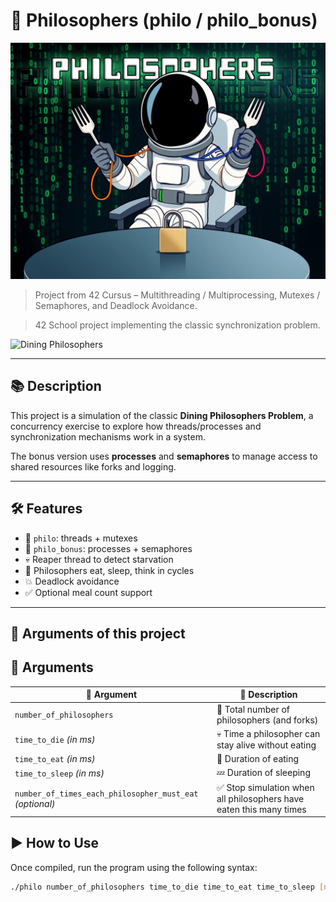 # 🧠 Philosophers (philo / philo_bonus)

<p align="center">
  <a href="">
    <img src="image_philo.jpeg" alt="libft">
  </a>
</p>

> Project from 42 Cursus – Multithreading / Multiprocessing, Mutexes / Semaphores, and Deadlock Avoidance.

> 42 School project implementing the classic synchronization problem.

![Dining Philosophers](https://upload.wikimedia.org/wikipedia/commons/7/7b/Dining_philosophers_problem.png)

---

## 📚 Description

This project is a simulation of the classic **Dining Philosophers Problem**, a concurrency exercise to explore how threads/processes and synchronization mechanisms work in a system.

The bonus version uses **processes** and **semaphores** to manage access to shared resources like forks and logging.

---

## 🛠️ Features

- 🧵 `philo`: threads + mutexes  
- 🔀 `philo_bonus`: processes + semaphores  
- 💀 Reaper thread to detect starvation  
- 🍝 Philosophers eat, sleep, think in cycles  
- 💥 Deadlock avoidance  
- ✅ Optional meal count support

---

## 🧪 Arguments of this project

## 🧠 Arguments

| 🧾 **Argument**                                    | 📖 **Description**                                                  |
|---------------------------------------------------|----------------------------------------------------------------------|
| `number_of_philosophers`                         | 👤 Total number of philosophers (and forks)                          |
| `time_to_die` *(in ms)*                          | 💀 Time a philosopher can stay alive without eating                  |
| `time_to_eat` *(in ms)*                          | 🍝 Duration of eating                                                |
| `time_to_sleep` *(in ms)*                        | 💤 Duration of sleeping                                              |
| `number_of_times_each_philosopher_must_eat` *(optional)* | ✅ Stop simulation when all philosophers have eaten this many times |

## ▶️ How to Use

Once compiled, run the program using the following syntax:

```bash
./philo number_of_philosophers time_to_die time_to_eat time_to_sleep [number_of_times_each_philosopher_must_eat]
